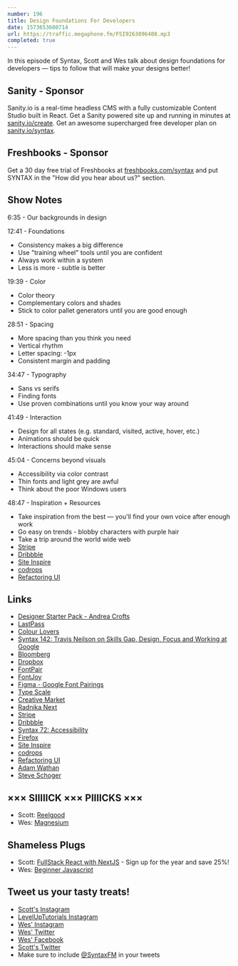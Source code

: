 ```yaml
---
number: 196
title: Design Foundations For Developers
date: 1573653600714
url: https://traffic.megaphone.fm/FSI9263096408.mp3
completed: true
---
```


In this episode of Syntax, Scott and Wes talk about design foundations for developers — tips to follow that will make your designs better!

## Sanity - Sponsor
Sanity.io is a real-time headless CMS with a fully customizable Content Studio built in React. Get a Sanity powered site up and running in minutes at [sanity.io/create](https://www.sanity.io/create). Get an awesome supercharged free developer plan on [sanity.io/syntax](https://www.sanity.io/syntax).

## Freshbooks - Sponsor
Get a 30 day free trial of Freshbooks at [freshbooks.com/syntax](https://freshbooks.com/syntax) and put SYNTAX in the "How did you hear about us?" section.

## Show Notes

6:35 - Our backgrounds in design

12:41 - Foundations

* Consistency makes a big difference
* Use "training wheel" tools until you are confident
* Always work within a system
* Less is more - subtle is better

19:39 - Color

* Color theory
* Complementary colors and shades
* Stick to color pallet generators until you are good enough

28:51 - Spacing

* More spacing than you think you need
* Vertical rhythm
* Letter spacing: -1px
* Consistent margin and padding

34:47 - Typography

* Sans vs serifs
* Finding fonts
* Use proven combinations until you know your way around

41:49 - Interaction

* Design for all states (e.g. standard, visited, active, hover, etc.)
* Animations should be quick
* Interactions should make sense

45:04 - Concerns beyond visuals

* Accessibility via color contrast
* Thin fonts and light grey are awful
* Think about the poor Windows users

48:47 - Inspiration + Resources

* Take inspiration from the best — you'll find your own voice after enough work
* Go easy on trends - blobby characters with purple hair
* Take a trip around the world wide web
* [Stripe](https://stripe.com/)
* [Dribbble](https://dribbble.com/)
* [Site Inspire](https://www.siteinspire.com/)
* [codrops](https://tympanus.net/codrops/)
* [Refactoring UI](https://refactoringui.com/)

## Links
* [Designer Starter Pack - Andrea Crofts](https://twitter.com/andreacrofts/status/1172885155352125441/)
* [LastPass](https://www.lastpass.com/)
* [Colour Lovers](https://www.colourlovers.com/) 
* [Syntax 142: Travis Neilson on Skills Gap, Design, Focus and Working at Google](https://syntax.fm/show/142/travis-neilson-on-skills-gap-design-focus-and-working-at-google/)
* [Bloomberg](https://www.bloomberg.com/)
* [Dropbox](https://www.dropbox.com/)
* [FontPair](https://fontpair.co/)
* [FontJoy](https://fontjoy.com/)
* [Figma - Google Font Pairings](https://www.figma.com/google-fonts/)
* [Type Scale](https://type-scale.com/)
* [Creative Market](https://creativemarket.com/)
* [Radnika Next](https://hanken.co/products/radnika-next/)
* [Stripe](https://stripe.com/)
* [Dribbble](https://dribbble.com/)
* [Syntax 72: Accessibility](https://syntax.fm/show/072/accessibility/)
* [Firefox](https://www.mozilla.org/en-US/firefox/new/)
* [Site Inspire](https://www.siteinspire.com/)
* [codrops](https://tympanus.net/codrops/)
* [Refactoring UI](https://refactoringui.com/)
* [Adam Wathan](https://adamwathan.me/)
* [Steve Schoger](https://twitter.com/steveschoger)

## ××× SIIIIICK ××× PIIIICKS ×××
* Scott: [Reelgood](https://reelgood.com/)
* Wes: [Magnesium](https://www.amazon.com/Natures-Bounty-Magnesium-Supplement-Vegetarian/dp/B00H5PJ0HW/)

## Shameless Plugs
* Scott: [FullStack React with NextJS](https://www.leveluptutorials.com/pro) - Sign up for the year and save 25%!
* Wes: [Beginner Javascript](https://beginnerjavascript.com)

## Tweet us your tasty treats!
* [Scott's Instagram](https://www.instagram.com/stolinski/)
* [LevelUpTutorials Instagram](https://www.instagram.com/LevelUpTutorials/)
* [Wes' Instagram](https://www.instagram.com/wesbos/)
* [Wes' Twitter](https://twitter.com/wesbos)
* [Wes' Facebook](https://www.facebook.com/wesbos.developer)
* [Scott's Twitter](https://twitter.com/stolinski)
* Make sure to include [@SyntaxFM](https://twitter.com/SyntaxFM) in your tweets